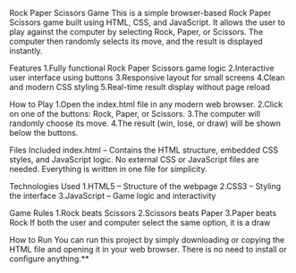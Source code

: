 Rock Paper Scissors Game
This is a simple browser-based Rock Paper Scissors game built using HTML, CSS, and JavaScript. It allows the user to play against the computer by selecting Rock, Paper, or Scissors. The computer then randomly selects its move, and the result is displayed instantly.

Features
1.Fully functional Rock Paper Scissors game logic
2.Interactive user interface using buttons
3.Responsive layout for small screens
4.Clean and modern CSS styling
5.Real-time result display without page reload

How to Play
1.Open the index.html file in any modern web browser.
2.Click on one of the buttons: Rock, Paper, or Scissors.
3.The computer will randomly choose its move.
4.The result (win, lose, or draw) will be shown below the buttons.

Files Included
index.html – Contains the HTML structure, embedded CSS styles, and JavaScript logic.
No external CSS or JavaScript files are needed. Everything is written in one file for simplicity.

Technologies Used
1.HTML5 – Structure of the webpage
2.CSS3 – Styling the interface
3.JavaScript – Game logic and interactivity

Game Rules
1.Rock beats Scissors
2.Scissors beats Paper
3.Paper beats Rock
If both the user and computer select the same option, it is a draw

How to Run
You can run this project by simply downloading or copying the HTML file and opening it in your web browser. There is no need to install or configure anything.**
